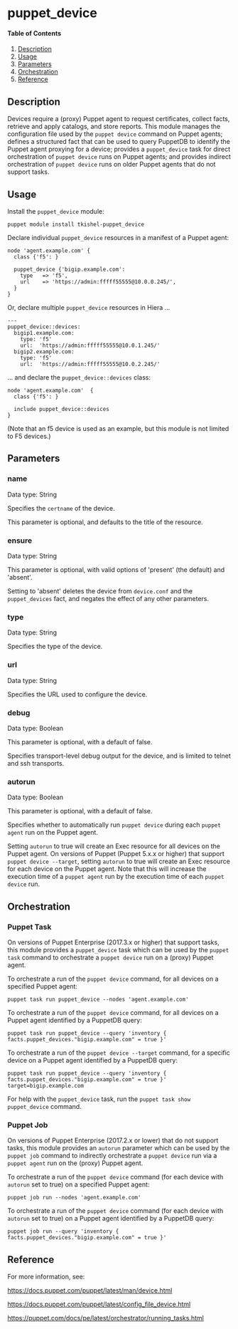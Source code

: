 # puppet_device

#### Table of Contents

1. [Description](#description)
1. [Usage](#usage)
1. [Parameters](#parameters)
1. [Orchestration](#orchestration)
1. [Reference](#reference)

## Description

Devices require a (proxy) Puppet agent to request certificates, collect facts, retrieve and apply catalogs, and store reports. This module manages the configuration file used by the `puppet device` command on Puppet agents; defines a structured fact that can be used to query PuppetDB to identify the Puppet agent proxying for a device; provides a `puppet_device` task for direct orchestration of `puppet device` runs on Puppet agents; and provides indirect orchestration of `puppet device` runs on older Puppet agents that do not support tasks.

## Usage

Install the `puppet_device` module:

~~~
puppet module install tkishel-puppet_device
~~~

Declare individual `puppet_device` resources in a manifest of a Puppet agent:

~~~
node 'agent.example.com' {
  class {'f5': }

  puppet_device {'bigip.example.com':
    type   => 'f5',
    url    => 'https://admin:fffff55555@10.0.0.245/',
  }
}
~~~

Or, declare multiple `puppet_device` resources in Hiera ...

~~~
---
puppet_device::devices:
  bigip1.example.com:
    type: 'f5'
    url:  'https://admin:fffff55555@10.0.1.245/'
  bigip2.example.com:
    type: 'f5'
    url:  'https://admin:fffff55555@10.0.2.245/'
~~~

... and declare the `puppet_device::devices` class:

~~~
node 'agent.example.com'  {
  class {'f5': }

  include puppet_device::devices
}
~~~

(Note that an f5 device is used as an example, but this module is not limited to F5 devices.)

## Parameters

### name

Data type: String

Specifies the `certname` of the device.

This parameter is optional, and defaults to the title of the resource.

### ensure

Data type: String

This parameter is optional, with valid options of 'present' (the default) and 'absent'.

Setting to 'absent' deletes the device from `device.conf` and the `puppet_devices` fact, and negates the effect of any other parameters.

### type

Data type: String

Specifies the type of the device.

### url

Data type: String

Specifies the URL used to configure the device.

### debug

Data type: Boolean

This parameter is optional, with a default of false.

Specifies transport-level debug output for the device, and is limited to telnet and ssh transports.

### autorun

Data type: Boolean

This parameter is optional, with a default of false.

Specifies whether to automatically run `puppet device` during each `puppet agent` run on the Puppet agent.

Setting `autorun` to true will create an Exec resource for all devices on the Puppet agent. On versions of Puppet (Puppet 5.x.x or higher) that support `puppet device --target`, setting `autorun` to true will create an Exec resource for each device on the Puppet agent. Note that this will increase the execution time of a `puppet agent` run by the execution time of each `puppet device` run.

## Orchestration

### Puppet Task

On versions of Puppet Enterprise (2017.3.x or higher) that support tasks, this module provides a `puppet_device` task which can be used by the `puppet task` command to orchestrate a `puppet device` run on a (proxy) Puppet agent.

To orchestrate a run of the `puppet device` command, for all devices on a specified Puppet agent:

~~~
puppet task run puppet_device --nodes 'agent.example.com'
~~~

To orchestrate a run of the `puppet device` command, for all devices on a Puppet agent identified by a PuppetDB query:

~~~
puppet task run puppet_device --query 'inventory { facts.puppet_devices."bigip.example.com" = true }'
~~~

To orchestrate a run of the `puppet device --target` command, for a specific device on a Puppet agent identified by a PuppetDB query:

~~~
puppet task run puppet_device --query 'inventory { facts.puppet_devices."bigip.example.com" = true }' target=bigip.example.com
~~~

[comment]: # (Alternate tag-query: --query 'resources[certname] { tag = "device_bigip.example.com"}')

For help with the `puppet_device` task, run the `puppet task show puppet_device` command.

### Puppet Job

On versions of Puppet Enterprise (2017.2.x or lower) that do not support tasks, this module provides an `autorun` parameter which can be used by the `puppet job` command to indirectly orchestrate a `puppet device` run via a `puppet agent` run on the (proxy) Puppet agent.

To orchestrate a run of the `puppet device` command (for each device with `autorun` set to true) on a specified Puppet agent:

~~~
puppet job run --nodes 'agent.example.com'
~~~

To orchestrate a run of the `puppet device` command (for each device with `autorun` set to true) on a Puppet agent identified by a PuppetDB query:

~~~
puppet job run --query 'inventory { facts.puppet_devices."bigip.example.com" = true }'
~~~

[comment]: # (Alternate tag-query: --query 'resources[certname] { tag = "run_puppet_device_bigip.example.com"}')

## Reference

For more information, see:

https://docs.puppet.com/puppet/latest/man/device.html

https://docs.puppet.com/puppet/latest/config_file_device.html

https://puppet.com/docs/pe/latest/orchestrator/running_tasks.html
